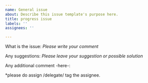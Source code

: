 ```yaml
---
name: General issue
about: Describe this issue template's purpose here.
title: progress issue
labels: ''
assignees: ''

---
```


What is the issue:
*Please write your comment*

Any suggestions:
*Please leave your suggestion or possible solution*

Any additional comment -here-:

*please do assign /delegate/ tag the assignee.
